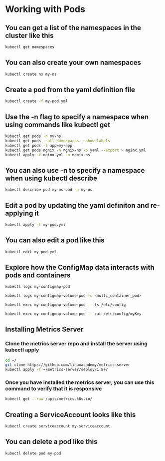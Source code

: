 # Working with Pods

## You can get a list of the namespaces in the cluster like this

```bash
kubectl get namespaces
```

## You can also create your own namespaces

```bash
kubectl create ns my-ns
```

## Create a pod from the yaml definition file

```bash
kubectl create -f my-pod.yml
```

## Use the -n flag to specify a namespace when using commands like kubectl get

```bash
kubectl get pods -n my-ns
kubectl get pods --all-namespaces --show-labels
kubectl get pods -l app=my-app
kubectl get pods ngnix -n ngnix-ns -o yaml --export > nginx.yml
kubectl apply -f nginx.yml -n ngnix-ns
```

## You can also use -n to specify a namespace when using kubectl describe

```bash
kubectl describe pod my-ns-pod -n my-ns
```

## Edit a pod by updating the yaml definiton and re-applying it

```bash
kubectl apply -f my-pod.yml
```

## You can also edit a pod like this

```bash
kubectl edit my-pod.yml
```

## Explore how the ConfigMap data interacts with pods and containers

```bash
kubectl logs my-configmap-pod

kubectl logs my-configmap-volume-pod -c <multi_container_pod>

kubectl exec my-configmap-volume-pod -- ls /etc/config

kubectl exec my-configmap-volume-pod -- cat /etc/config/myKey
```

## Installing Metrics Server

### Clone the metrics server repo and install the server using kubectl apply

```bash
cd ~/
git clone https://github.com/linuxacademy/metrics-server
kubectl apply -f ~/metrics-server/deploy/1.8+/
```

### Once you have installed the metrics server, you can use this command to verify that it is responsive

```bash
kubectl get --raw /apis/metrics.k8s.io/
```

## Creating a ServiceAccount looks like this

```bash
kubectl create serviceaccount my-serviceaccount
```

## You can delete a pod like this

```bash
kubectl delete pod my-pod
```
